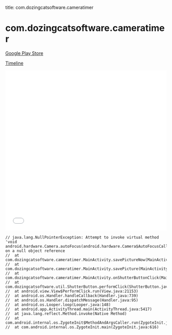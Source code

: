 title: com.dozingcatsoftware.cameratimer

# com.dozingcatsoftware.cameratimer

[Google Play Store](https://play.google.com/store/apps/details?id=com.dozingcatsoftware.cameratimer)

[Timeline](./vis-timeline.html)

<iframe src="./vis-timeline.html" width="100%" height="500px" style="border:none;"></iframe>

```
// java.lang.NullPointerException: Attempt to invoke virtual method 'void android.hardware.Camera.autoFocus(android.hardware.Camera$AutoFocusCallback)' on a null object reference
// 	at com.dozingcatsoftware.cameratimer.MainActivity.savePictureNow(MainActivity.java:253)
// 	at com.dozingcatsoftware.cameratimer.MainActivity.savePicture(MainActivity.java:233)
// 	at com.dozingcatsoftware.cameratimer.MainActivity.onShutterButtonClick(MainActivity.java:434)
// 	at com.dozingcatsoftware.util.ShutterButton.performClick(ShutterButton.java:107)
// 	at android.view.View$PerformClick.run(View.java:21153)
// 	at android.os.Handler.handleCallback(Handler.java:739)
// 	at android.os.Handler.dispatchMessage(Handler.java:95)
// 	at android.os.Looper.loop(Looper.java:148)
// 	at android.app.ActivityThread.main(ActivityThread.java:5417)
// 	at java.lang.reflect.Method.invoke(Native Method)
// 	at com.android.internal.os.ZygoteInit$MethodAndArgsCaller.run(ZygoteInit.java:726)
// 	at com.android.internal.os.ZygoteInit.main(ZygoteInit.java:616)

```



